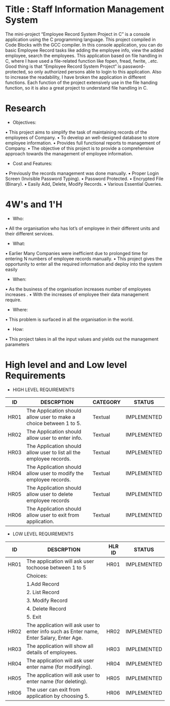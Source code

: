 # Title : Staff Information Management System

The mini-project “Employee Record System Project in C” is a console application
using the C programming language. This project compiled in Code Blocks with the 
GCC compiler. In this console application, you can do basic Employee Record tasks 
like adding the employee info, view the added employee, search the employees. This 
application based on file handling in C, where I have used a file-related function like 
fopen, fread, fwrite, ..etc. Good thing is that “Employee Record System Project” is 
password-protected, so only authorized persons able to login to this application. 
Also to increase the readability, I have broken the application in different functions. 
Each function of the project extensively use in the file handing function, so it is also a 
great project to understand file handling in C.
# Research
* Objectives:

• This project aims to simplify the task of maintaining records of the employees of 
Company. • To develop an well-designed database to store employee information. • 
Provides full functional reports to management of Company.
• The objective of this project is to provide a comprehensive approach towards the management of 
employee information.

* Cost and Features:

• Previously the records management was done manually. • Proper Login Screen 
(Invisible Password Typing). • Password Protected. • Encrypted File (Binary). • Easily 
Add, Delete, Modify Records. • Various Essential Queries.
# 4W's and 1'H
* Who:

• All the organisation who has lot’s of employee in their different units and their 
different services.
* What:

• Earlier Many Companies were inefficient due to prolonged time for entering N 
numbers of employee records manually. • This project gives the opportunity to enter 
all the required information and deploy into the system easily
* When:

• As the business of the organisation increases number of employees increases . • 
With the increases of employee their data management require.
* Where:

• This problem is surfaced in all the organisation in the world.
* How:

• This project takes in all the input values and yields out the management 
parameters

# High level and and Low level Requirements

* HIGH LEVEL REQUIREMENTS


| ID    |                    DESCRPTION                                       |CATEGORY|   STATUS  |
|-------|---------------------------------------------------------------------|--------|-----------|
| HR01  |  The Application should allow user to make a choice between 1 to 5. |Textual |IMPLEMENTED|   
| HR02  |  The Application should allow user to  enter info.                  |Textual |IMPLEMENTED|
| HR03  |  The Application should allow user to list all the employee records.|Textual |IMPLEMENTED| 
| HR04  |  The Application should allow user to modify the employee records.  |Textual |IMPLEMENTED|
| HR05  |  The Application should allow user to delete employee records       |Textual |IMPLEMENTED|     
| HR06  |  The Application should allow user to exit from application.        |Textual |IMPLEMENTED| 


* LOW LEVEL REQUIREMENTS


| ID    |                    DESCRPTION                                                            | HLR ID |   STATUS  |
|-------|------------------------------------------------------------------------------------------|-------|-----------|
| HR01  |  The application will ask user tochoose between 1 to 5                                   |  HR01 |IMPLEMENTED| 
|       |   Choices:
|       |     1.Add Record
|       |     2. List Record
|       |     3. Modify Record
|       |     4. Delete Record
|       |     5. Exit                                                              
| HR02  |  The application will ask user to enter info such as Enter name, Enter Salary, Enter Age.| HR02  |IMPLEMENTED|
| HR03  |  The application will show all details of employees.                                     | HR03  |IMPLEMENTED| 
| HR04  |  The application will ask user enter name (for modifying).                               | HR04  |IMPLEMENTED|
| HR05  |  The application will ask user to enter name (for deleting).                             | HR05  |IMPLEMENTED|     
| HR06  |  The user can exit from application by choosing 5.                                       | HR06  |IMPLEMENTED| 

